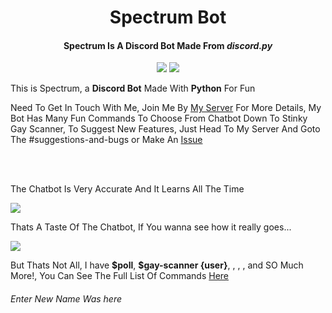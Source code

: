 <h1 align=center>Spectrum Bot</h1>

<h4 align=center>Spectrum Is A Discord Bot Made From <em>discord.py</em></h4>

<p align=center>
<img src="https://img.shields.io/badge/discord-py-blue.svg?longCache=true&style=for-the-badge">
<img src="https://img.shields.io/badge/python-3.6.6-blue.svg?longCache=true&style=for-the-badge">
</p>

<p>This is Spectrum, a <strong>Discord Bot</strong> Made With <strong>Python</strong> For Fun</p>
<p> Need To Get In Touch With Me, Join Me By <a href="https://discord.gg/BbuAQZw">My Server</a> For More Details, My Bot Has Many Fun Commands To Choose From Chatbot Down To Stinky Gay Scanner, To Suggest New Features, Just Head To My Server And Goto The #suggestions-and-bugs or Make An <a href="https://github.com/SpectrixOfficial/Spectrum/issues/new">Issue</a></p>
<br>
<br>
<p>The Chatbot Is Very Accurate And It Learns All The Time</p>
<img src="https://i.imgur.com/YZe7jtp.png">
<p>Thats A Taste Of The Chatbot, If You wanna see how it really goes...</p>
<img src="https://i.imgur.com/9FRS746.png">
<p>But Thats Not All, I have <strong>$poll</strong>, <strong>$gay-scanner {user}</strong>, <strong></strong>,  <strong></strong>,  <strong></strong>, and SO Much More!, You Can See The Full List Of Commands <a href="https://spectrixofficial.github.io/spectrum/">Here</a>
<h6>Enter New Name Was here</h6>
